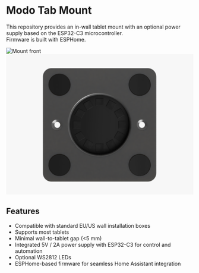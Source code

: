 # Modo Tab Mount

This repository provides an in-wall tablet mount with an optional power supply based on the ESP32-C3 microcontroller.  
Firmware is built with ESPHome.

![Mount front](/static/assets/images/pic_1.png)
![Mount front](/static/assets/images/pic_0.PNG)

## Features
- Compatible with standard EU/US wall installation boxes  
- Supports most tablets  
- Minimal wall-to-tablet gap (<5 mm)  
- Integrated 5V / 2A power supply with ESP32-C3 for control and automation  
- Optional WS2812 LEDs  
- ESPHome-based firmware for seamless Home Assistant integration 
